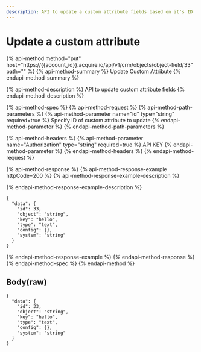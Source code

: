 ```yaml
---
description: API to update a custom attribute fields based on it's ID
---
```


# Update a custom attribute

{% api-method method="put" host="https://{{account\_id}}.acquire.io/api/v1/crm/objects/object-field/33" path="" %}
{% api-method-summary %}
Update Custom Attribute
{% endapi-method-summary %}

{% api-method-description %}
API to update custom attribute fields
{% endapi-method-description %}

{% api-method-spec %}
{% api-method-request %}
{% api-method-path-parameters %}
{% api-method-parameter name="id" type="string" required=true %}
Specify ID of custom attribute to update
{% endapi-method-parameter %}
{% endapi-method-path-parameters %}

{% api-method-headers %}
{% api-method-parameter name="Authorization" type="string" required=true %}
API KEY
{% endapi-method-parameter %}
{% endapi-method-headers %}
{% endapi-method-request %}

{% api-method-response %}
{% api-method-response-example httpCode=200 %}
{% api-method-response-example-description %}

{% endapi-method-response-example-description %}

```
{
  "data": {
    "id": 33,
    "object": "string",
    "key": "hello",
    "type": "text",
    "config": {},
    "system": "string"
  }
}
```
{% endapi-method-response-example %}
{% endapi-method-response %}
{% endapi-method-spec %}
{% endapi-method %}

## Body\(raw\)

```text
{
  "data": {
    "id": 33,
    "object": "string",
    "key": "hello",
    "type": "text",
    "config": {},
    "system": "string"
  }
}
```

